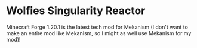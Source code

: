 # Wolfies Singularity Reactor
 
Minecraft Forge 1.20.1 is the latest tech mod for Mekanism (I don't want to make an entire mod like Mekanism, so I might as well use Mekanism for my mod)!
